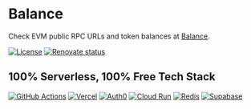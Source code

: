 # Balance

Check EVM public RPC URLs and token balances at [Balance](https://balance-yangyq.vercel.app).

[![License](https://img.shields.io/github/license/yyq1025/balance)](https://github.com/yyq1025/balance/blob/main/LICENSE)
[![Renovate status](https://img.shields.io/badge/renovate-enabled-brightgreen.svg)](https://github.com/yyq1025/balance/issues/17)

## 100% Serverless, 100% Free Tech Stack

[![GitHub Actions](https://img.shields.io/badge/GitHub_Actions-2088FF?style=for-the-badge&logo=github-actions&logoColor=white)](https://github.com/features/actions)
[![Vercel](https://img.shields.io/badge/Vercel-000000?style=for-the-badge&logo=vercel&logoColor=white)](https://vercel.com/)
[![Auth0](https://img.shields.io/badge/Auth0-EB5424?style=for-the-badge&logo=auth0&logoColor=white)](https://auth0.com/)
[![Cloud Run](https://img.shields.io/badge/Cloud_Run-4285F4?style=for-the-badge&logo=google-cloud&logoColor=white)](https://cloud.google.com/run)
[![Redis](https://img.shields.io/badge/redis-DC382D.svg?&style=for-the-badge&logo=redis&logoColor=white)](https://redis.com/)
[![Supabase](https://img.shields.io/badge/Supabase-3ECF8E?style=for-the-badge&logo=supabase&logoColor=white)](https://supabase.com/)
